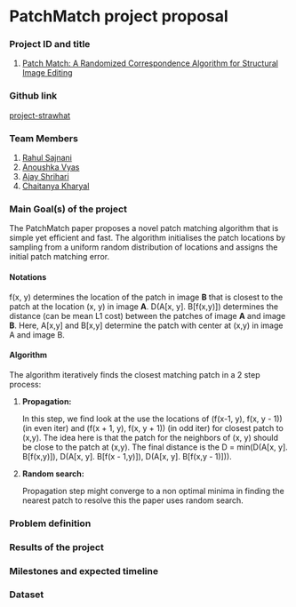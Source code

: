 # PatchMatch project proposal

### Project ID and title
1. [Patch Match: A Randomized Correspondence Algorithm for Structural Image Editing ](https://gfx.cs.princeton.edu/pubs/Barnes_2009_PAR/patchmatch.pdf)

### Github link
[project-strawhat](https://github.com/Digital-Image-Processing-IIITH/project-strawhat)

### Team Members
1. [Rahul Sajnani](https://github.com/RahulSajnani)
2. [Anoushka Vyas](https://github.com/AnoushkaVyas)
3. [Ajay Shrihari](https://github.com/AjayShrihari)
4. [Chaitanya Kharyal](https://github.com/kharyal)

### Main Goal(s) of the project

The PatchMatch paper proposes a novel patch matching algorithm that is simple yet efficient and fast. The algorithm initialises the patch locations by sampling from a uniform random distribution of locations and assigns the initial patch matching error.

#### Notations

f(x, y) determines the location of the patch in image **B** that is closest to the patch at the location (x, y) in image **A**. D(A[x, y]. B[f(x,y)]) determines the distance (can be mean L1 cost)  between the patches of image **A** and image **B**. Here, A[x,y] and B[x,y] determine the patch with center at (x,y) in image A and image B.

#### Algorithm

The algorithm iteratively finds the closest matching patch in a 2 step process:

1. **Propagation:**

   In this step, we find look at the use the locations of (f(x-1, y), f(x, y - 1)) (in even iter) and (f(x + 1, y), f(x, y + 1)) (in odd iter) for closest patch to (x,y). The idea here is that the patch for the neighbors of (x, y) should be close to the patch at (x,y). The final distance is the D = min(D(A[x, y]. B[f(x,y)]), D(A[x, y]. B[f(x - 1,y)]), D(A[x, y]. B[f(x,y - 1)])).  

2. **Random search:**

   Propagation step might converge to a non optimal minima in finding the nearest patch to resolve this the paper uses random search. 

### Problem definition

### Results of the project

### Milestones and expected timeline

### Dataset

